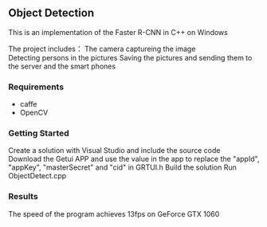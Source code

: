 ## Object Detection
This is an implementation of the Faster R-CNN in C++ on Windows  
  
The project includes：
The camera captureing the image  
Detecting persons in the pictures
Saving the pictures and sending them to the server and the smart phones  

### Requirements
- caffe
- OpenCV

### Getting Started
Create a solution with Visual Studio and include the source code  
Download the Getui APP and use the value in the app to replace the "appId", "appKey", "masterSecret" and "cid" in GRTUI.h
Build the solution
Run ObjectDetect.cpp

### Results
The speed of the program achieves 13fps on GeForce GTX 1060
